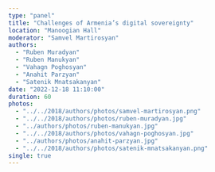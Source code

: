 ```yaml
---
type: "panel"
title: "Challenges of Armenia’s digital sovereignty"
location: "Manoogian Hall"
moderator: "Samvel Martirosyan"
authors:
  - "Ruben Muradyan"
  - "Ruben Manukyan"
  - "Vahagn Poghosyan"
  - "Anahit Parzyan"
  - "Satenik Mnatsakanyan"
date: "2022-12-18 11:10:00"
duration: 60
photos:
  - "../../2018/authors/photos/samvel-martirosyan.png"
  - "../../2018/authors/photos/ruben-muradyan.jpg"
  - "../authors/photos/ruben-manukyan.jpg"
  - "../../2018/authors/photos/vahagn-poghosyan.jpg"
  - "../authors/photos/anahit-parzyan.jpg"
  - "../../2018/authors/photos/satenik-mnatsakanyan.png"
single: true
---
```

